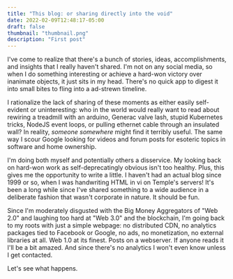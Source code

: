```yaml
---
title: "This blog: or sharing directly into the void"
date: 2022-02-09T12:48:17-05:00
draft: false
thumbnail: "thumbnail.png"
description: "First post"
---
```


I've come to realize that there's a bunch of stories, ideas, accomplishments,
and insights that I really haven't shared. I'm not on any social media, so
when I do something interesting or achieve a hard-won victory over inanimate
objects, it just sits in my head. There's no quick app to digest it into small
bites to fling into a ad-strewn timeline.

I rationalize the lack of sharing of these moments as either easily
self-evident or uninteresting: who in the world would really want to read
about rewiring a treadmill with an arduino, Generac valve lash, stupid
Kubernetes tricks, NodeJS event loops, or pulling ethernet cable through an
insulated wall? In reality, _someone somewhere_ might find it terribly useful.
The same way I scour Google looking for videos and forum posts for esoteric
topics in software and home ownership.

I'm doing both myself and potentially others a disservice. My looking back on
hard-won work as self-deprecatingly obvious isn't too healthy. Plus, this
gives me the opportunity to write a little. I haven't had an actual blog since
1999 or so, when I was handwriting HTML in vi on Temple's servers! It's been a
long while since I've shared something to a wide audience in a deliberate
fashion that wasn't corporate in nature. It should be fun.

Since I'm moderately disgusted with the Big Money Aggregators of "Web 2.0" and
laughing too hard at "Web 3.0" and the blockchain, I'm going back to my roots
with just a simple webpage: no distributed CDN, no analytics packages tied to
Facebook or Google, no ads, no monetization, no external libraries at all. Web
1.0 at its finest. Posts on a webserver. If anyone reads it I'll be a bit
amazed. And since there's no analytics I won't even know unless I get
contacted.

Let's see what happens.
